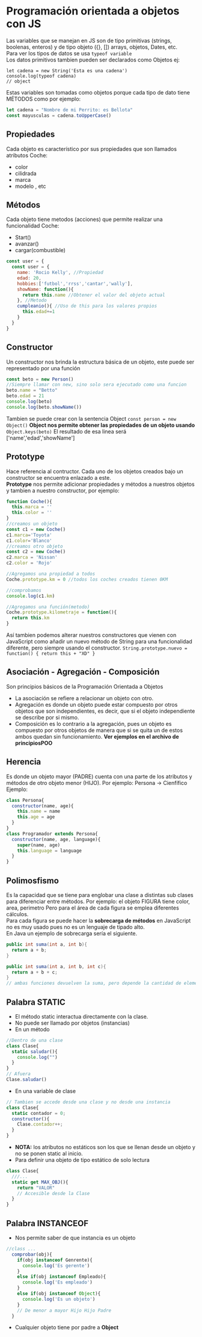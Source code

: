 # Programación orientada a objetos con JS
Las variables que se manejan en JS son de tipo primitivas (strings, boolenas, enteros) y de tipo objeto ({}, []) arrays, objetos, Dates, etc.
<br>Para ver los tipos de datos se usa ` typeof variable `
<br>Los datos primitivos tambien pueden ser declarados como Objetos ej:

```JS
let cadena = new String('Esta es una cadena')
console.log(typeof cadena)
// object
```
Estas variables son tomadas como objetos porque cada tipo de dato tiene MÉTODOS como por ejemplo:
```js
let cadena = "Nombre de mi Perrito: es Bellota"
const mayusculas = cadena.toUpperCase()
```

## Propiedades
Cada objeto es característico por sus propiedades que son llamados atributos
Coche:
  - color
  - cilidrada
  - marca
  - modelo , etc

## Métodos
Cada objeto tiene metodos (acciones) que permite realizar una funcionalidad
Coche:
  - Start()
  - avanzar()
  - cargar(combustible)
```js
const user = {
  const user = {
    name: 'Rocio Kelly', //Propiedad
    edad: 20,
    hobbies:['futbol','rrss','cantar','wally'],
    showName: function(){
      return this.name //Obtener el valor del objeto actual
    }, //Metodo
    cumpleanio(){ //Uso de this para los valores propios
      this.edad+=1
    }
  }
}
```

## Constructor
Un constructor nos brinda la estructura básica de un objeto, este puede ser representado por una función
```js
const beto = new Person()
//Siempre llamar con new, sino solo sera ejecutado como una funcion
beto.name = "Betto"
beto.edad = 21
console.log(beto)
console.log(beto.showName())
```
Tambien se puede crear con la sentencia Object `const person = new Object()`
**Object nos permite obtener las propiedades de un objeto usando** `Object.keys(beto)`
El resultado de esa linea será ['name','edad','showName'] 

## Prototype
Hace referencia al contructor. Cada uno de los objetos creados bajo un constructor se encuentra enlazado a este.<br> 
**Prototype** nos permite adicionar propiedades y métodos a nuestros objetos y tambien a nuestro constructor, por ejemplo:
```js
function Coche(){
  this.marca = ''
  this.color = ''
}
//creamos un objeto
const c1 = new Coche()
c1.marca='Toyota'
c1.color='Blanco'
//creamos otro objeto
const c2 = new Coche()
c2.marca = 'Nissan'
c2.color = 'Rojo'

//Agregamos una propiedad a todos 
Coche.prototype.km = 0 //todos los coches creados tienen 0KM

//comprobamos
console.log(c1.km)

//Agregamos una función(metodo)
Coche.prototype.kilometraje = function(){
  return this.km
}
``` 
Así tambien podemos alterar nuestros constructores que vienen con JavaScript como añadir un nuevo método de String para una funcionalidad diferente, pero siempre usando el constructor. `String.prototype.nuevo = function() { return this + "XD" }`

## Asociación - Agregación - Composición
Son principios básicos de la Programación Orientada a Objetos

* La asociación se refiere a relacionar un objeto con otro.
* Agregación es donde un objeto puede estar compuesto por otros objetos que son independientes, es decir, que si el objeto independiente se describe por si mismo.
* Composición es lo contrario a la agregación, pues un objeto es compuesto por otros objetos de manera que si se quita un de estos ambos quedan sin funcionamiento.
**Ver ejemplos en el archivo de principiosPOO**

## Herencia
Es donde un objeto mayor (PADRE) cuenta con una parte de los atributos y métodos de otro objeto menor (HIJO). Por ejemplo: Persona -> Cienfífico
Ejemplo:
```js
class Persona{
  constructor(name, age){
    this.name = name
    this.age = age
  }
}
class Programador extends Persona{
  constructor(name, age, language){
    super(name, age)
    this.language = language
  }
}
```

## Polimosfismo
Es la capacidad que se tiene para englobar una clase a distintas sub clases para diferenciar entre métodos. Por ejemplo: el objeto FIGURA tiene color, area, perimetro
Pero para el área de cada figura se emplea diferentes cálculos. <br>
Para cada figura se puede hacer la **sobrecarga de métodos** en JavaScript no es muy usado pues no es un lenguaje de tipado alto.
<br> En Java un ejemplo de sobrecarga sería el siguiente.

```Java
public int suma(int a, int b){
  return a + b;
}

public int suma(int a, int b, int c){
  return a + b + c;
}
// ambas funciones devuelven la suma, pero depende la cantidad de elementos que se le pase podra retornar la suma
```
## Palabra STATIC
* El método static interactua directamente con la clase.
* No puede ser llamado por objetos (instancias)
* En un método
```js
//Dentro de una clase
class Clase{
  static saludar(){
    console.log("")
  }
} 
// Afuera
Clase.saludar()
```
* En una variable de clase
```js
// Tambien se accede desde una clase y no desde una instancia
class Clase{
  static contador = 0;
  constructor(){
    Clase.contador++;
  }
}
```
* **NOTA:** los atributos no estáticos son los que se llenan desde un objeto y no se ponen static al inicio.
* Para definir una objeto de tipo estático de solo lectura 
```js
class Clase{
  ///...
  static get MAX_OBJ(){
    return "VALOR"
    // Accesible desde la Clase
  }
}
```
## Palabra INSTANCEOF
* Nos permite saber de que instancia es un objeto
```js
//class ...
  comprobar(obj){
    if(obj instanceof Genrente){
      console.log('Es gerente')
    }
    else if(obj instanceof Empleado){
      console.log('Es empleado')
    }
    else if(obj instanceof Object){
      console.log('Es un objeto')
    }
    // De menor a mayor Hijo Hijo Padre
  }
```
* Cualquier objeto tiene por padre a **Object**


